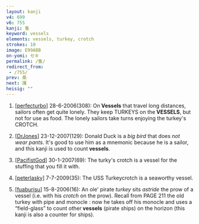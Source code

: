 ```yaml
---
layout: kanji
v4: 699
v6: 755
kanji: 隻
keyword: vessels
elements: vessels, turkey, crotch
strokes: 10
image: E99ABB
on-yomi: セキ
permalink: /隻/
redirect_from:
 - /755/
prev: 桑
next: 護
heisig: ""
---
```


1) [<a href="http://kanji.koohii.com/profile/perfecturbo">perfecturbo</a>] 28-6-2006(308): On<strong> Vessels</strong> that travel long distances, sailors often get quite lonely. They keep TURKEYS on the<strong> VESSELS</strong>, but not for use as food. The lonely sailors take turns enjoying the turkey&#039;s CROTCH.

2) [<a href="http://kanji.koohii.com/profile/DrJones">DrJones</a>] 23-12-2007(129): Donald Duck is a <em>big bird</em> that does <em>not wear pants</em>. It&#039;s good to use him as a mnemonic because he is a sailor, and this kanji is used to count<strong> vessels</strong>.

3) [<a href="http://kanji.koohii.com/profile/PacifistGod">PacifistGod</a>] 30-1-2007(69): The turky&#039;s crotch is a vessel for the stuffing that you fill it with.

4) [<a href="http://kanji.koohii.com/profile/peterlasky">peterlasky</a>] 7-7-2009(35): The USS Turkeycrotch is a seaworthy vessel.

5) [<a href="http://kanji.koohii.com/profile/fuaburisu">fuaburisu</a>] 15-8-2006(16): An ole&#039; pirate <em>turkey</em> sits <em>astride</em> the prow of a vessel (i.e. with his <em>crotch</em> on the prow). Recall from PAGE 211 the old turkey with pipe and monocle : now he takes off his monocle and uses a “field-glass” to count other<strong> vessels</strong> (pirate ships) on the horizon (this kanji is also a counter for ships).

